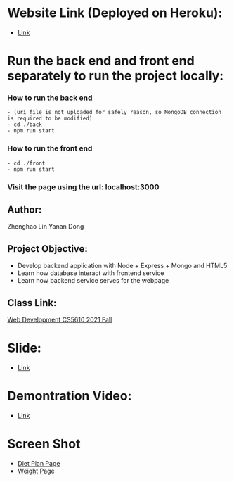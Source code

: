 # Website Link (Deployed on Heroku):
  - [Link](https://health-manager-project3.herokuapp.com/)

# Run the back end and front end separately to run the project locally:
  ### How to run the back end
    - (uri file is not uploaded for safely reason, so MongoDB connection is required to be modified)
    - cd ./back
    - npm run start
  ### How to run the front end
    - cd ./front
    - npm run start
  ### Visit the page using the url: localhost:3000

## Author: 
Zhenghao Lin
Yanan Dong


## Project Objective:
- Develop backend application with Node + Express + Mongo and HTML5
- Learn how database interact with frontend service
- Learn how backend service serves for the webpage

## Class Link: 
[Web Development CS5610 2021 Fall](https://johnguerra.co/classes/webDevelopment_fall_2021/)

# Slide:
  - [Link](https://docs.google.com/presentation/d/1og3y_dVyThPHd5B_x0bt6AuC9UROvS3RqOqrtM-Wchk/edit?usp=sharing)

# Demontration Video:
  - [Link](https://youtu.be/_TAeEvPk3M4)

# Screen Shot
  - [Diet Plan Page](https://github.com/gyouzazuoyg/HealthManager/blob/main/screenShot.png?raw=true)
  - [Weight Page](https://github.com/gyouzazuoyg/HealthManager/blob/main/screenShot2.png?raw=true)
